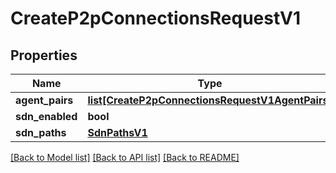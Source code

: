 # CreateP2pConnectionsRequestV1

## Properties
Name | Type | Description | Notes
------------ | ------------- | ------------- | -------------
**agent_pairs** | [**list[CreateP2pConnectionsRequestV1AgentPairs]**](CreateP2pConnectionsRequestV1AgentPairs.md) |  | 
**sdn_enabled** | **bool** |  | [optional] 
**sdn_paths** | [**SdnPathsV1**](SdnPathsV1.md) |  | [optional] 

[[Back to Model list]](../README.md#documentation-for-models) [[Back to API list]](../README.md#documentation-for-api-endpoints) [[Back to README]](../README.md)

